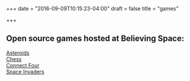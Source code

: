 
+++
date = "2016-09-09T10:15:23-04:00"
draft = false
title = "games"

+++

<script async src="//pagead2.googlesyndication.com/pagead/js/adsbygoogle.js"></script>
<!-- Minimalist AutoSize Responsive -->
<ins class="adsbygoogle"
     style="display:block"
     data-ad-client="ca-pub-1729038428243112"
     data-ad-slot="2900819760"
     data-ad-format="auto"></ins>
<script>
(adsbygoogle = window.adsbygoogle || []).push({});
</script>
</head>

## Open source games hosted at Believing Space:

[Asteroids](//asteroids.believing.space)<br>
[Chess](//chess.believing.space)<br>
[Connect Four](//connect4.believing.space)<br>
[Space Invaders](//invaders.believing.space)<br>
 



